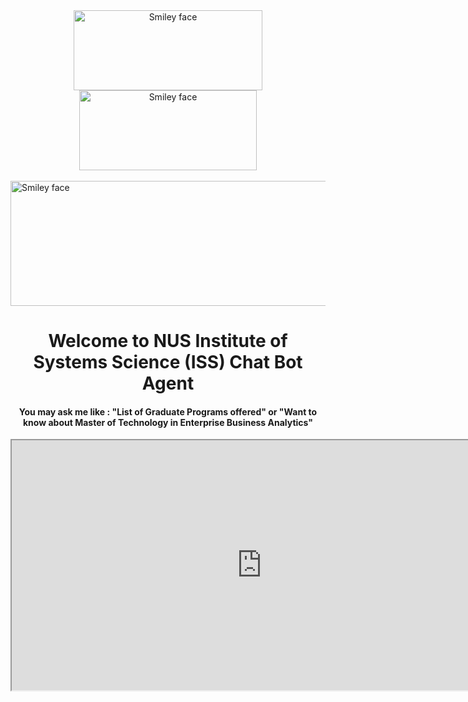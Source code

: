 <html>
<html>
<body>
<center><img src="./../images/branding-nus.png" alt="Smiley face" height="128" width="302">
<img src="./../images/branding-iss.png" alt="Smiley face" height="128" width="284"></center>
<br>
 <div>
 <img src="./../images/iss-banner_jan2018.png" alt="Smiley face" height="200" width="1500"> 
 <center><H1> Welcome to NUS Institute of Systems Science (ISS) Chat Bot Agent</H1>
<H4>You may ask me like : 
"List of Graduate Programs offered" or 
"Want to know about Master of Technology in Enterprise Business Analytics"</H4>
<iframe
    allow="microphone;"
    width="800"
    height="400"
    src="https://console.dialogflow.com/api-client/demo/embedded/d67c9f9f-521d-42ab-b497-0587ccf865ab">
</iframe></center> 
</div>
<body>
</html>

